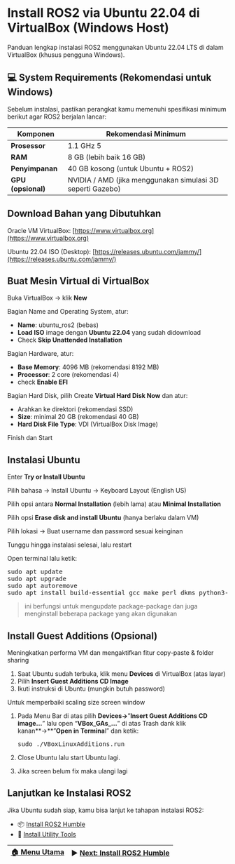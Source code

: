 # Install ROS2 via Ubuntu 22.04 di VirtualBox (Windows Host)

Panduan lengkap instalasi ROS2 menggunakan Ubuntu 22.04 LTS di dalam VirtualBox (khusus pengguna Windows).

## 💻 System Requirements (Rekomendasi untuk Windows)
Sebelum instalasi, pastikan perangkat kamu memenuhi spesifikasi minimum berikut agar ROS2 berjalan lancar:

| Komponen           | Rekomendasi Minimum                                        |
| ------------------ | ---------------------------------------------------------- |
| **Prosessor**      | 1.1 GHz 5                                                  |
| **RAM**            | 8 GB (lebih baik 16 GB)                                    |
| **Penyimpanan**    | 40 GB kosong (untuk Ubuntu + ROS2)                         |
| **GPU (opsional)** | NVIDIA / AMD (jika menggunakan simulasi 3D seperti Gazebo) |

## Download Bahan yang Dibutuhkan

Oracle VM VirtualBox: [https://www.virtualbox.org](https://www.virtualbox.org)

Ubuntu 22.04 ISO (Desktop): [https://releases.ubuntu.com/jammy/](https://releases.ubuntu.com/jammy/)

## Buat Mesin Virtual di VirtualBox
Buka VirtualBox → klik **New**

Bagian Name and Operating System, atur:
- **Name**: ubuntu_ros2 (bebas)
- **Load ISO** image dengan **Ubuntu 22.04** yang sudah didownload
- Check **Skip Unattended Installation**

Bagian Hardware, atur:
- **Base Memory**: 4096 MB (rekomendasi 8192 MB)
- **Processor**: 2 core (rekomendasi 4)
- check **Enable EFI**

Bagian Hard Disk, pilih Create **Virtual Hard Disk Now** dan atur:
 - Arahkan ke direktori (rekomendasi SSD)
 - **Size**: minimal 20 GB (rekomendasi 40 GB)
 - **Hard Disk File Type**: VDI (VirtualBox Disk Image)

Finish dan Start

## Instalasi Ubuntu
Enter **Try or Install Ubuntu**

Pilih bahasa → Install Ubuntu → Keyboard Layout (English US)

Pilih opsi antara **Normal Installation** (lebih lama) atau **Minimal Installation**

Pilih opsi **Erase disk and install Ubuntu** (hanya berlaku dalam VM)

Pilih lokasi → Buat username dan password sesuai keinginan

Tunggu hingga instalasi selesai, lalu restart

Open terminal lalu ketik:
<pre lang="markdown">
sudo apt update
sudo apt upgrade
sudo apt autoremove
sudo apt install build-essential gcc make perl dkms python3-pip</pre>

> ini berfungsi untuk mengupdate package-package dan juga menginstall beberapa package yang akan digunakan

## Install Guest Additions (Opsional)

Meningkatkan performa VM dan mengaktifkan fitur copy-paste & folder sharing

1. Saat Ubuntu sudah terbuka, klik menu **Devices** di VirtualBox (atas layar)
2. Pilih **Insert Guest Additions CD Image**
3. Ikuti instruksi di Ubuntu (mungkin butuh password)

Untuk memperbaiki scaling size screen window

1. Pada Menu Bar di atas pilih **Devices→**”**Insert Guest Additions CD image…**” lalu open “**VBox_GAs_…**” di atas Trash dank klik kanan**→**”**Open in Termina**l” dan ketik:

   <pre lang="markdown">
   sudo ./VBoxLinuxAdditions.run
   </pre>

2. Close Ubuntu lalu start Ubuntu lagi.
3. Jika screen belum fix maka ulangi lagi

## Lanjutkan ke Instalasi ROS2
Jika Ubuntu sudah siap, kamu bisa lanjut ke tahapan instalasi ROS2:

- 📦 [Install ROS2 Humble](/humble/)
- 🔧 [Install Utility Tools](/utility/)

 | [🏠 Menu Utama](/) | ▶️ [Next: Install ROS2 Humble](/humble/) |
 | ----------------- | --------------------------------------- |